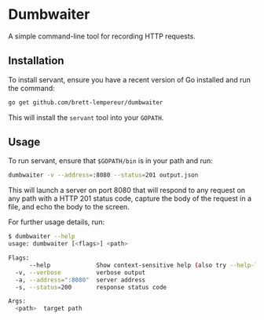 # Dumbwaiter

A simple command-line tool for recording HTTP requests.

## Installation

To install servant, ensure you have a recent version of Go installed and run
the command:

```bash
go get github.com/brett-lempereur/dumbwaiter
```

This will install the `servant` tool into your `GOPATH`.

## Usage

To run servant, ensure that `$GOPATH/bin` is in your path and run:

```bash
dumbwaiter -v --address=:8080 --status=201 output.json
```

This will launch a server on port 8080 that will respond to any request on any
path with a HTTP 201 status code, capture the body of the request in a file,
and echo the body to the screen.

For further usage details, run:

```bash
$ dumbwaiter --help
usage: dumbwaiter [<flags>] <path>

Flags:
      --help             Show context-sensitive help (also try --help-long and --help-man).
  -v, --verbose          verbose output
  -a, --address=":8080"  server address
  -s, --status=200       response status code

Args:
  <path>  target path
```

